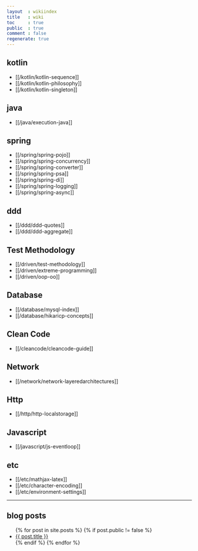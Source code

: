 ```yaml
---
layout  : wikiindex
title   : wiki
toc     : true
public  : true
comment : false
regenerate: true
---
```


## kotlin

* [[/kotlin/kotlin-sequence]]
* [[/kotlin/kotlin-philosophy]]
* [[/kotlin/kotlin-singleton]]

## java

* [[/java/execution-java]]

## spring

* [[/spring/spring-pojo]]
* [[/spring/spring-concurrency]]
* [[/spring/spring-converter]]
* [[/spring/spring-psa]]
* [[/spring/spring-di]]
* [[/spring/spring-logging]]
* [[/spring/spring-async]]

## ddd

* [[/ddd/ddd-quotes]]
* [[/ddd/ddd-aggregate]]

## Test Methodology

* [[/driven/test-methodology]]
* [[/driven/extreme-programming]]
* [[/driven/oop-oo]]

## Database

* [[/database/mysql-index]]
* [[/database/hikaricp-concepts]]

## Clean Code

* [[/cleancode/cleancode-guide]]

## Network

* [[/network/network-layeredarchitectures]]

## Http

* [[/http/http-localstorage]]

## Javascript

* [[/javascript/js-eventloop]]

## etc

* [[/etc/mathjax-latex]]
* [[/etc/character-encoding]]
* [[/etc/environment-settings]]

---

## blog posts
<div>
    <ul>
{% for post in site.posts %}
    {% if post.public != false %}
        <li>
            <a class="post-link" href="{{ post.url | prepend: site.baseurl }}">
                {{ post.title }}
            </a>
        </li>
    {% endif %}
{% endfor %}
    </ul>
</div>

